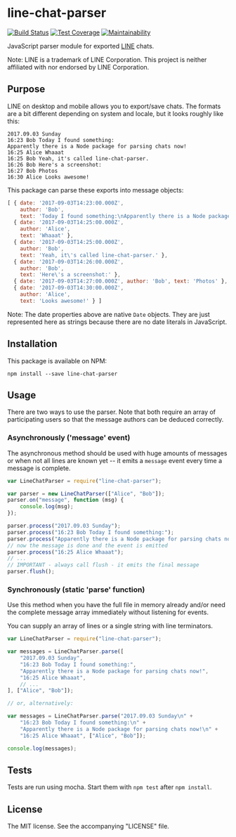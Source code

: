 # line-chat-parser

[![Build Status](https://travis-ci.org/meyfa/line-chat-parser.svg?branch=master)](https://travis-ci.org/meyfa/line-chat-parser)
[![Test Coverage](https://api.codeclimate.com/v1/badges/b8bc10ac14103c158e75/test_coverage)](https://codeclimate.com/github/meyfa/line-chat-parser/test_coverage)
[![Maintainability](https://api.codeclimate.com/v1/badges/b8bc10ac14103c158e75/maintainability)](https://codeclimate.com/github/meyfa/line-chat-parser/maintainability)

JavaScript parser module for exported [LINE](https://line.me/) chats.

Note: LINE is a trademark of LINE Corporation. This project is neither
affiliated with nor endorsed by LINE Corporation.

## Purpose

LINE on desktop and mobile allows you to export/save chats. The formats are a
bit different depending on system and locale, but it looks roughly like this:

```
2017.09.03 Sunday
16:23 Bob Today I found something:
Apparently there is a Node package for parsing chats now!
16:25 Alice Whaaat
16:25 Bob Yeah, it's called line-chat-parser.
16:26 Bob Here's a screenshot:
16:27 Bob Photos
16:30 Alice Looks awesome!
```

This package can parse these exports into message objects:

```javascript
[ { date: '2017-09-03T14:23:00.000Z',
    author: 'Bob',
    text: 'Today I found something:\nApparently there is a Node package for parsing chats now!' },
  { date: '2017-09-03T14:25:00.000Z',
    author: 'Alice',
    text: 'Whaaat' },
  { date: '2017-09-03T14:25:00.000Z',
    author: 'Bob',
    text: 'Yeah, it\'s called line-chat-parser.' },
  { date: '2017-09-03T14:26:00.000Z',
    author: 'Bob',
    text: 'Here\'s a screenshot:' },
  { date: '2017-09-03T14:27:00.000Z', author: 'Bob', text: 'Photos' },
  { date: '2017-09-03T14:30:00.000Z',
    author: 'Alice',
    text: 'Looks awesome!' } ]
```

Note: The date properties above are native `Date` objects. They are just
represented here as strings because there are no date literals in JavaScript.

## Installation

This package is available on NPM:

```
npm install --save line-chat-parser
```

## Usage

There are two ways to use the parser. Note that both require an array of
participating users so that the message authors can be deduced correctly.

### Asynchronously ('message' event)

The asynchronous method should be used with huge amounts of messages or when not
all lines are known yet -- it emits a `message` event every time a message is
complete.

```javascript
var LineChatParser = require("line-chat-parser");

var parser = new LineChatParser(["Alice", "Bob"]);
parser.on("message", function (msg) {
    console.log(msg);
});

parser.process("2017.09.03 Sunday");
parser.process("16:23 Bob Today I found something:");
parser.process("Apparently there is a Node package for parsing chats now!");
// now the message is done and the event is emitted
parser.process("16:25 Alice Whaaat");
// ...
// IMPORTANT - always call flush - it emits the final message
parser.flush();
```

### Synchronously (static 'parse' function)

Use this method when you have the full file in memory already and/or need the
complete message array immediately without listening for events.

You can supply an array of lines or a single string with line terminators.

```javascript
var LineChatParser = require("line-chat-parser");

var messages = LineChatParser.parse([
    "2017.09.03 Sunday",
    "16:23 Bob Today I found something:",
    "Apparently there is a Node package for parsing chats now!",
    "16:25 Alice Whaaat",
    // ...
], ["Alice", "Bob"]);

// or, alternatively:

var messages = LineChatParser.parse("2017.09.03 Sunday\n" +
    "16:23 Bob Today I found something:\n" +
    "Apparently there is a Node package for parsing chats now!\n" +
    "16:25 Alice Whaaat", ["Alice", "Bob"]);

console.log(messages);
```

## Tests

Tests are run using mocha. Start them with `npm test` after `npm install`.

## License

The MIT license. See the accompanying "LICENSE" file.

